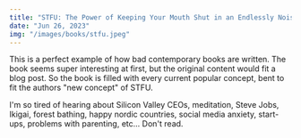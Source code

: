 ```yaml
---
title: "STFU: The Power of Keeping Your Mouth Shut in an Endlessly Noisy World"
date: "Jun 26, 2023"
img: "/images/books/stfu.jpeg"
---
```


This is a perfect example of how bad contemporary books are written.
The book seems super interesting at first, but the original content would fit a blog post.
So the book is filled with every current popular concept, bent to fit the authors "new concept" of STFU.

I'm so tired of hearing about Silicon Valley CEOs, meditation, Steve Jobs, Ikigai, forest bathing, happy nordic countries, social media anxiety, start-ups, problems with parenting, etc... Don't read.